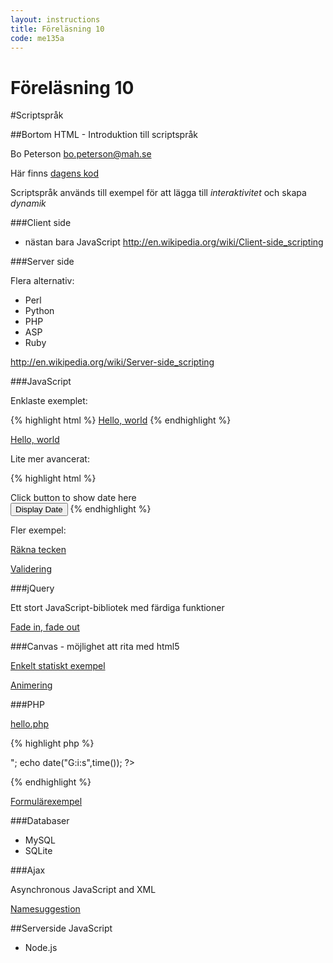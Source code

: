 ```yaml
---
layout: instructions
title: Föreläsning 10
code: me135a
---
```


# Föreläsning 10

<script>
function displayDate()
{
document.getElementById("demo").innerHTML=Date();
}
</script>


#Scriptspråk

##Bortom HTML - Introduktion till scriptspråk

Bo Peterson bo.peterson@mah.se

Här finns <a href="http://ddwap.mah.se/k3bope/me119a/2012/scriptinhopp/allkod.zip">dagens kod</a>

Scriptspråk används till exempel för att lägga till *interaktivitet* och skapa *dynamik*

###Client side
    
- nästan bara JavaScript <a href="http://en.wikipedia.org/wiki/Client-side_scripting">http://en.wikipedia.org/wiki/Client-side_scripting</a>

###Server side
  
Flera alternativ:
  
- Perl
- Python
- PHP
- ASP
- Ruby
  
<a href="http://en.wikipedia.org/wiki/Server-side_scripting">http://en.wikipedia.org/wiki/Server-side_scripting</a>

###JavaScript
      
Enklaste exemplet:

{% highlight html %}
<a href="javascript:alert('Hello, world!')">Hello, world</a>
{% endhighlight %}

 <a href="javascript:alert('Hello, world!')">Hello, world</a><br />
 
       
        
Lite mer avancerat:

{% highlight html %}
<script>
function displayDate()
{
document.getElementById("demo").innerHTML=Date();
}
</script>
<div id="demo">Click button to show date here</div>
<button type="button" onclick="displayDate()">Display Date</button></div>
{% endhighlight %}
        
Fler exempel:

<a href="http://codepen.io/bopeterson/pen/ZYbppE/l">Räkna tecken</a>
        
<a href="http://codepen.io/bopeterson/pen/EaVgNy">Validering</a>

  
  
###jQuery

Ett stort JavaScript-bibliotek med färdiga funktioner
      
<a href="http://codepen.io/bopeterson/pen/azvmpm">Fade in, fade out</a>
  
###Canvas - möjlighet att rita med html5
      
<a href="http://codepen.io/bopeterson/pen/gbawgK">Enkelt statiskt exempel</a>
      
<a href="http://www.djallo.se/hunden/game4.html">Animering</a>
  
###PHP

<a href="http://ddwap.mah.se/k3bope/me119a/2012/scriptinhopp/hello.php">hello.php</a>

{% highlight php %}
<?php
echo "Hello world <br>";
echo date("G:i:s",time());
?>
{% endhighlight %}
      
      
      
<a href="http://ddwap.mah.se/k3bope/me119a/2012/scriptinhopp/form.html">Formulärexempel</a>
 
  
  
###Databaser

- MySQL
- SQLite
  

###Ajax

Asynchronous JavaScript and XML
     
<a href="http://ddwap.mah.se/k3bope/me119a/2012/scriptinhopp/namesuggestion.html">Namesuggestion</a>
  
  
##Serverside JavaScript
      
- Node.js
  

